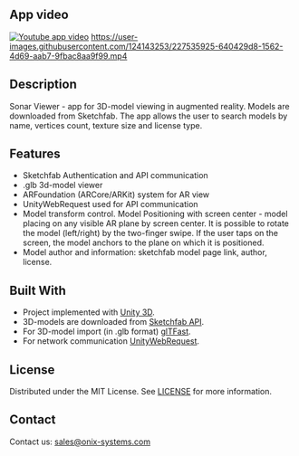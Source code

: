 ## App video
[![Youtube app video](https://img.youtube.com/vi/K9TqwJV0qAM/0.jpg)](https://www.youtube.com/watch?v=K9TqwJV0qAM)
https://user-images.githubusercontent.com/124143253/227535925-640429d8-1562-4d69-aab7-9fbac8aa9f99.mp4

## Description
Sonar Viewer - app for 3D-model viewing in augmented reality. Models are downloaded from Sketchfab. The app allows the user to search models by name, vertices count, texture size and license type.

## Features
- Sketchfab Authentication and API communication
- .glb 3d-model viewer
- ARFoundation (ARCore/ARKit) system for AR view
- UnityWebRequest used for API communication
- Model transform control. Model Positioning with screen center - model placing on any visible AR plane by screen center. It is possible to rotate the model (left/right) by the two-finger swipe. If the user taps on the screen, the model anchors to the plane on which it is positioned.
- Model author and information: sketchfab model page link, author, license.

## Built With
- Project implemented with [Unity 3D](https://unity.com).
- 3D-models are downloaded from [Sketchfab API](https://sketchfab.com/developers).
- For 3D-model import (in .glb format) [glTFast](https://github.com/atteneder/glTFast).
- For network communication [UnityWebRequest](https://docs.unity3d.com/ScriptReference/Networking.UnityWebRequest.html).

## License
Distributed under the MIT License. See [LICENSE](https://github.com/Onix-Systems/unity-sonar-viewer/blob/dev/LICENSE) for more information.

## Contact
Contact us: [sales@onix-systems.com](https://onix-systems.com/contact-us)
